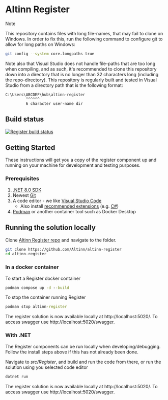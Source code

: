 # Altinn Register

> [!NOTE]  
> This repository contains files with long file-names, that may fail to clone on Windows. In order to fix this, run the following command to configure git to allow for long paths on Windows:
>
> ```bash
> git config --system core.longpaths true
> ```
>
> Note also that Visual Studio does not handle file-paths that are too long when compiling, and as such, it's recommended to clone this repository down into a directory that is no longer than 32 characters long (including the repo-directory). This repository is regularly built and tested in Visual Studio from a directory path that is the following format:
>
> ```
> C:\Users\ABCDEF\hub\altinn-register
>          ^^^^^^
>          6 character user-name dir
> ```

## Build status

[![Register build status](https://dev.azure.com/brreg/altinn-studio/_apis/build/status/altinn-platform/register-master?label=platform/register)](https://dev.azure.com/brreg/altinn-studio/_build/latest?definitionId=35)

## Getting Started

These instructions will get you a copy of the register component up and running on your machine for development and testing purposes.

### Prerequisites

1. [.NET 8.0 SDK](https://dotnet.microsoft.com/download/dotnet/8.0)
2. Newest [Git](https://git-scm.com/downloads)
3. A code editor - we like [Visual Studio Code](https://code.visualstudio.com/download)
   - Also install [recommended extensions](https://code.visualstudio.com/docs/editor/extension-marketplace#_workspace-recommended-extensions) (e.g. [C#](https://marketplace.visualstudio.com/items?itemName=ms-dotnettools.csharp))
4. [Podman](https://podman.io/) or another container tool such as Docker Desktop

## Running the solution locally

Clone [Altinn Register repo](https://github.com/Altinn/altinn-register) and navigate to the folder.

```bash
git clone https://github.com/Altinn/altinn-register
cd altinn-register
```

### In a docker container

To start a Register docker container

```cmd
podman compose up -d --build
```

To stop the container running Register

```cmd
podman stop altinn-register
```

The register solution is now available locally at http://localhost:5020/.
To access swagger use http://localhost:5020/swagger.

### With .NET

The Register components can be run locally when developing/debugging. Follow the install steps above if this has not already been done.

Navigate to _src/Register_, and build and run the code from there, or run the solution using you selected code editor

```cmd
dotnet run
```

The register solution is now available locally at http://localhost:5020/.
To access swagger use http://localhost:5020/swagger.
